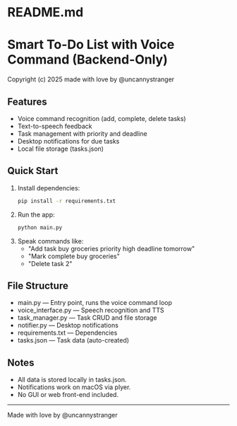 # README.md
# Smart To-Do List with Voice Command (Backend-Only)

Copyright (c) 2025 made with love by @uncannystranger

## Features
- Voice command recognition (add, complete, delete tasks)
- Text-to-speech feedback
- Task management with priority and deadline
- Desktop notifications for due tasks
- Local file storage (tasks.json)

## Quick Start
1. Install dependencies:
   ```bash
   pip install -r requirements.txt
   ```
2. Run the app:
   ```bash
   python main.py
   ```
3. Speak commands like:
   - "Add task buy groceries priority high deadline tomorrow"
   - "Mark complete buy groceries"
   - "Delete task 2"

## File Structure
- main.py — Entry point, runs the voice command loop
- voice_interface.py — Speech recognition and TTS
- task_manager.py — Task CRUD and file storage
- notifier.py — Desktop notifications
- requirements.txt — Dependencies
- tasks.json — Task data (auto-created)

## Notes
- All data is stored locally in tasks.json.
- Notifications work on macOS via plyer.
- No GUI or web front-end included.

---
Made with love by @uncannystranger
